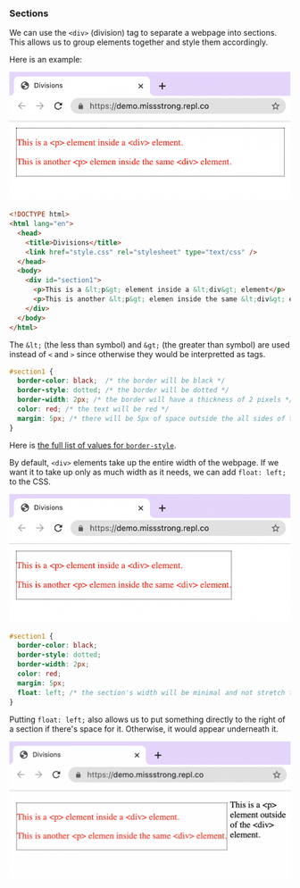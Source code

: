 ### Sections

We can use the `<div>` (division) tag to separate a webpage into sections. This allows us to group elements together and style them accordingly.

Here is an example:

![](../../Images/HTML_Div_1.png)

```html
<!DOCTYPE html>
<html lang="en">
  <head>
    <title>Divisions</title>
    <link href="style.css" rel="stylesheet" type="text/css" />
  </head>
  <body>
    <div id="section1">
      <p>This is a &lt;p&gt; element inside a &lt;div&gt; element</p>
      <p>This is another &lt;p&gt; elemen inside the same &lt;div&gt; element</p>
    </div>
  </body>
</html>
```

The `&lt;` (the less than symbol) and `&gt;` (the greater than symbol) are used instead of `<` and `>` since otherwise they would be interpretted as tags.

```css
#section1 {
  border-color: black;  /* the border will be black */
  border-style: dotted; /* the border will be dotted */
  border-width: 2px; /* the border will have a thickness of 2 pixels */
  color: red; /* the text will be red */
  margin: 5px; /* there will be 5px of space outside the all sides of the border of the section */
}
```

Here is [the full list of values for `border-style`](https://developer.mozilla.org/en-US/docs/Web/CSS/border-style#values).

By default, `<div>` elements take up the entire width of the webpage. If we want it to take up only as much width as it needs, we can add `float: left;` to the CSS.

![](../../Images/HTML_Div_2.png)

```css
#section1 {
  border-color: black;  
  border-style: dotted;
  border-width: 2px; 
  color: red;
  margin: 5px; 
  float: left; /* the section's width will be minimal and not stretch the entire width of the webpage */
}
```

Putting `float: left;` also allows us to put something directly to the right of a section if there's space for it. Otherwise, it would appear underneath it.

![](../../Images/HTML_Div_3.png)
